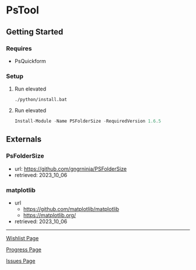 # PsTool

## Getting Started

### Requires

- PsQuickform

### Setup

1. Run elevated

   ```dos
   ./python/install.bat
   ```

2. Run elevated

    ```powershell
    Install-Module -Name PSFolderSize -RequiredVersion 1.6.5
    ```

## Externals

### PsFolderSize

- url: <https://github.com/gngrninja/PSFolderSize>
- retrieved: 2023_10_06

### matplotlib

- url
  - <https://github.com/matplotlib/matplotlib>
  - <https://matplotlib.org/>
- retrieved: 2023_10_06

---
[Wishlist Page](./doc/wish.md)

[Progress Page](./doc/todo.md)

[Issues Page](./doc/issue.md)
